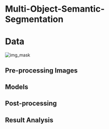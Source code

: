 # Multi-Object-Semantic-Segmentation

# Data
![img_mask](https://user-images.githubusercontent.com/48243487/178134605-5ad3dcfd-fabe-40f8-b654-49ed43f70586.JPG)

## Pre-processing Images
## Models
## Post-processing
## Result Analysis
